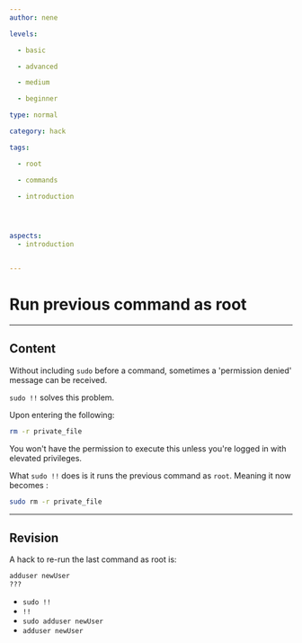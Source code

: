 ```yaml
---
author: nene

levels:

  - basic

  - advanced

  - medium

  - beginner

type: normal

category: hack

tags:

  - root

  - commands

  - introduction




aspects:
  - introduction


---
```


# Run previous command as root

---
## Content

Without including `sudo` before a command, sometimes a 'permission denied' message can be received.

`sudo !!` solves this problem.

Upon entering the following: 
```bash
rm -r private_file
```
You won't have the permission to execute this unless you're logged in with elevated privileges.

What `sudo !!` does is it runs the previous command as `root`. Meaning it now becomes :

```bash
sudo rm -r private_file
```

---
## Revision

A hack to re-run the last command as root is:
```bash
adduser newUser
???
```

* `sudo !!`
* `!!`
* `sudo adduser newUser`
* `adduser newUser`

 
